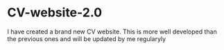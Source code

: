 # CV-website-2.0
I have created a brand new CV website. This is more well developed than the previous ones and will be updated by me regularyly

